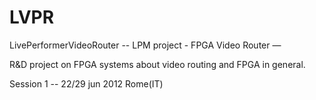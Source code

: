 LVPR
====

LivePerformerVideoRouter -- LPM project - FPGA Video Router —


R&D project on FPGA systems about video routing and FPGA in general.



Session 1  --  22/29 jun 2012 Rome(IT) 
